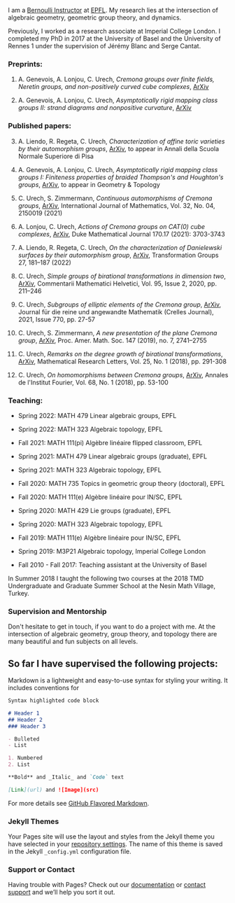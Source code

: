 I am a [Bernoulli Instructor](https://www.epfl.ch/schools/sb/research/math/bernoulli-instructors/) at [EPFL](https://www.epfl.ch). My research lies at the intersection of algebraic geometry, geometric group theory, and dynamics. 

Previously, I worked as a research associate at Imperial College London. I completed my PhD in 2017 at the University of Basel and the University of Rennes 1 under the supervision of Jérémy Blanc and Serge Cantat. 


### Preprints:
1. A. Genevois, A. Lonjou, C. Urech, _Cremona groups over finite fields, Neretin groups, and non-positively curved cube complexes_, [ArXiv](https://arxiv.org/abs/2110.14605)

2. A. Genevois, A. Lonjou, C. Urech, _Asymptotically rigid mapping class groups II: strand diagrams and nonpositive curvature_, [ArXiv](https://arxiv.org/abs/2110.06721)



### Published papers:
3. A. Liendo, R. Regeta, C. Urech, _Characterization of affine toric varieties by their automorphism groups_, [ArXiv](https://arxiv.org/abs/1805.03991), to appear in Annali della Scuola Normale Superiore di Pisa

4. A. Genevois, A. Lonjou, C. Urech, _Asymptotically rigid mapping class groups I: Finiteness properties of braided Thompson's and Houghton's groups_, [ArXiv](https://arxiv.org/abs/2010.07225), to appear in Geometry & Topology

5. C. Urech, S. Zimmermann, _Continuous automorphisms of Cremona groups_, [ArXiv](https://arxiv.org/abs/1909.11050),  International Journal of Mathematics, Vol. 32, No. 04, 2150019 (2021)

6. A. Lonjou, C. Urech, _Actions of Cremona groups on CAT(0) cube complexes_, [ArXiv](https://arxiv.org/abs/2001.00783,), Duke Mathematical Journal 170.17 (2021): 3703-3743

7. A. Liendo, R. Regeta, C. Urech, _On the characterization of Danielewski surfaces by their automorphism group_, [ArXiv](https://arxiv.org/abs/1905.00423), Transformation Groups 27, 181–187 (2022)

8. C. Urech, _Simple groups of birational transformations in dimension two_,  [ArXiv](https://arxiv.org/abs/1802.09258), Commentarii Mathematici Helvetici, Vol. 95, Issue 2, 2020, pp. 211–246

9. C. Urech, _Subgroups of elliptic elements of the Cremona group_, [ArXiv](https://arxiv.org/abs/1606.04822), Journal für die reine und angewandte Mathematik (Crelles Journal), 2021, Issue 770, pp. 27-57

10. C. Urech, S. Zimmermann, _A new presentation of the plane Cremona group_, [ArXiv](https://arxiv.org/abs/1802.02735), Proc. Amer. Math. Soc.  147  (2019),  no. 7, 2741–2755

11.  C. Urech,  _Remarks on the degree growth of birational transformations_, [ArXiv](https://arxiv.org/abs/1802.02735), Mathematical Research Letters, Vol. 25, No. 1 (2018), pp. 291-308

12. C. Urech, _On homomorphisms between Cremona groups_, [ArXiv](https://arxiv.org/abs/1603.03294), Annales de l'Institut Fourier, Vol. 68, No. 1 (2018), pp. 53-100


### Teaching:
- Spring 2022: MATH 479 Linear algebraic groups, EPFL
- Spring 2022: MATH 323 Algebraic topology, EPFL
- Fall 2021: MATH 111(pi) Algèbre linéaire flipped classroom, EPFL
- Spring 2021: MATH 479 Linear algebraic groups (graduate), EPFL
- Spring 2021: MATH 323 Algebraic topology, EPFL
- Fall 2020: MATH 735 Topics in geometric group theory (doctoral),  EPFL	
- Fall 2020: MATH 111(e) Algèbre linéaire pour IN/SC,  EPFL
- Spring 2020: MATH 429 Lie groups (graduate), EPFL
- Spring 2020: MATH 323 Algebraic topology, EPFL
- Fall 2019: MATH 111(e) Algèbre linéaire pour IN/SC,  EPFL
- Spring 2019: M3P21 Algebraic topology, Imperial College London 

- Fall 2010 - Fall 2017: Teaching assistant at the University of Basel 

In Summer 2018 I taught the following two courses at the 2018 TMD Undergraduate and Graduate Summer School at the Nesin Math Village, Turkey.



### Supervision and Mentorship
Don't hesitate to get in touch, if you want to do a project with me. At the intersection of algebraic geometry, group theory, and topology there are many beautiful and fun subjects on all levels. 

So far I have supervised the following projects:
- 



Markdown is a lightweight and easy-to-use syntax for styling your writing. It includes conventions for

```markdown
Syntax highlighted code block

# Header 1
## Header 2
### Header 3

- Bulleted
- List

1. Numbered
2. List

**Bold** and _Italic_ and `Code` text

[Link](url) and ![Image](src)
```

For more details see [GitHub Flavored Markdown](https://guides.github.com/features/mastering-markdown/).

### Jekyll Themes

Your Pages site will use the layout and styles from the Jekyll theme you have selected in your [repository settings](https://github.com/christianurech/christianurech.github.io/settings/pages). The name of this theme is saved in the Jekyll `_config.yml` configuration file.

### Support or Contact

Having trouble with Pages? Check out our [documentation](https://docs.github.com/categories/github-pages-basics/) or [contact support](https://support.github.com/contact) and we’ll help you sort it out.
